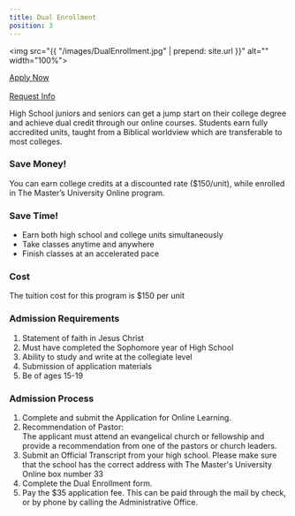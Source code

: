 ```yaml
---
title: Dual Enrollment
position: 3
---
```


<img src="{{ "/images/DualEnrollment.jpg" | prepend: site.url }}" alt="" width="100%">
<div class="row">
<a href="http://bit.ly/TMUOLAPP" class="btn btn-navy right">Apply Now</a><br><br>
<a href="http://bit.ly/TMUOLAPP" class="btn btn-navy right">Request Info</a>
</div>

<p>High School juniors and seniors can get a jump start on their college degree and achieve dual credit through our online courses.  Students earn fully accredited units, taught from a Biblical worldview which are transferable to most colleges.</p>
<h3>Save Money!</h3>
<p>You can earn college credits at a discounted rate ($150/unit), while enrolled in The Master’s University Online program. </p>
<h3>Save Time!</h3>
<ul>
<li>Earn both high school and college units simultaneously</li>
<li>Take classes anytime and anywhere</li>
<li>Finish classes at an accelerated pace</li>
</ul>
<h3>Cost</h3>
<p>The tuition cost for this program is $150 per unit</p>
<h3>Admission Requirements</h3>
<ol>
<li>Statement of faith in Jesus Christ</li>
<li>Must have completed the Sophomore year of High School</li>
<li>Ability to study and write at the collegiate level</li>
<li>Submission of application materials</li>
<li>Be of ages 15-19</li>
</ol>
<h3>Admission Process</h3>
<ol>
<li>Complete and submit the Application for Online Learning.</li>
<li>Recommendation of Pastor:<br>The applicant must attend an evangelical church or fellowship and provide a recommendation from one of the pastors or church leaders.</li>
<li>Submit an Official Transcript from your high school. Please make sure that the school has the correct address with The Master's University Online box number 33</li>
<li>Complete the Dual Enrollment form.</li>
<li>Pay the $35 application fee. This can be paid through the mail by check, or by phone by calling the Administrative Office.</li>
</ol>
